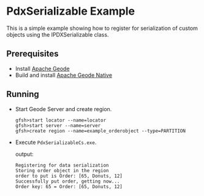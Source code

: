 ﻿# PdxSerializable Example
This is a simple example showing how to register for serialization of custom objects using the IPDXSerializable class.

## Prerequisites
* Install [Apache Geode](https://geode.apache.org)
* Build and install [Apache Geode Native](https://github.com/apache/geode-native)

## Running
* Start Geode Server and create region.
  ```
  gfsh>start locator --name=locator
  gfsh>start server --name=server
  gfsh>create region --name=example_orderobject --type=PARTITION
  ```
* Execute `PdxSerializableCs.exe`.
  
  output:
  ```
  Registering for data serialization
  Storing order object in the region
  order to put is Order: [65, Donuts, 12]
  Successfully put order, getting now...
  Order key: 65 = Order: [65, Donuts, 12]
  ```
